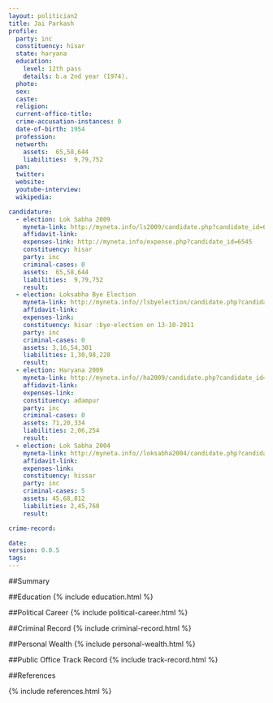 ```yaml
---
layout: politician2
title: Jai Parkash
profile: 
  party: inc
  constituency: hisar
  state: haryana
  education: 
    level: 12th pass
    details: b.a 2nd year (1974).
  photo: 
  sex: 
  caste: 
  religion: 
  current-office-title: 
  crime-accusation-instances: 0
  date-of-birth: 1954
  profession: 
  networth: 
    assets:  65,58,644
    liabilities:  9,79,752
  pan: 
  twitter: 
  website: 
  youtube-interview: 
  wikipedia: 

candidature: 
  - election: Lok Sabha 2009
    myneta-link: http://myneta.info/ls2009/candidate.php?candidate_id=6545
    affidavit-link: 
    expenses-link: http://myneta.info/expense.php?candidate_id=6545
    constituency: hisar 
    party: inc
    criminal-cases: 0
    assets:  65,58,644
    liabilities:  9,79,752
    result:  
  - election: Loksabha Bye Election
    myneta-link: http://myneta.info//lsbyelection/candidate.php?candidate_id=12
    affidavit-link: 
    expenses-link: 
    constituency: hisar :bye-election on 13-10-2011 
    party: inc
    criminal-cases: 0
    assets: 3,16,54,301
    liabilities: 1,30,98,228
    result:  
  - election: Haryana 2009
    myneta-link: http://myneta.info//ha2009/candidate.php?candidate_id=94
    affidavit-link: 
    expenses-link: 
    constituency: adampur 
    party: inc
    criminal-cases: 0
    assets: 71,20,334
    liabilities: 2,06,254
    result:  
  - election: Lok Sabha 2004
    myneta-link: http://myneta.info//loksabha2004/candidate.php?candidate_id=1236
    affidavit-link: 
    expenses-link: 
    constituency: hissar 
    party: inc
    criminal-cases: 5
    assets: 45,68,812
    liabilities: 2,45,760
    result:  

crime-record: 

date: 
version: 0.0.5
tags: 
---
```

##Summary


##Education
{% include education.html %}


##Political Career
{% include political-career.html %}


##Criminal Record
{% include criminal-record.html %}


##Personal Wealth
{% include personal-wealth.html %}


##Public Office Track Record
{% include track-record.html %}


##References


{% include references.html %}